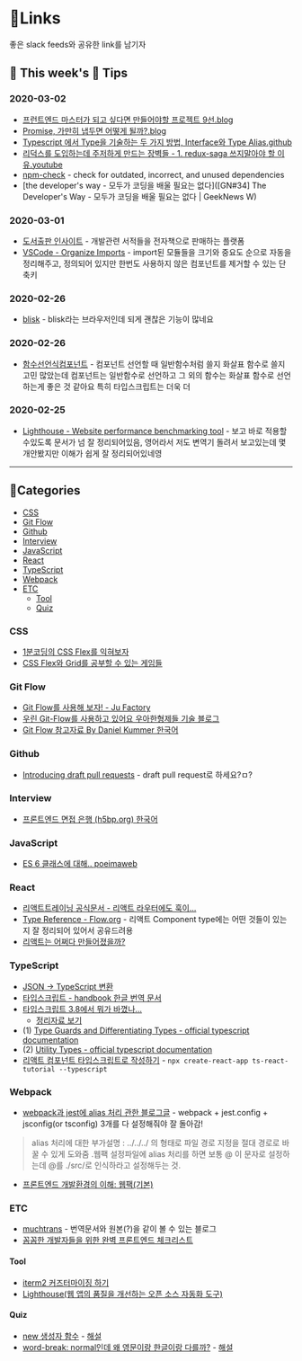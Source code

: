# 🍯Links 
좋은 slack feeds와 공유한 link를 남기자

## 🐝 This week's 🍯 Tips

### 2020-03-02

* [프런트엔드 마스터가 되고 싶다면 만들어야할 프로젝트 9선.blog](https://tagilog.tistory.com/582) 
* [Promise, 가만히 냅두면 어떻게 될까?.blog](https://imch.dev/posts/what-happens-if-do-nothing-with-promise)
* [Typescript 에서 Type을 기술하는 두 가지 방법, Interface와 Type Alias.github](https://joonsungum.github.io/post/2019-02-25-typescript-interface-and-type-alias/)
* [리덕스를 도입하는데 주저하게 만드는 장벽들 - 1. redux-saga 쓰지말아야 할 이유.youtube](https://www.youtube.com/watch?v=1VNb_wmDiv8&feature=youtu.be&loop=0&fbclid=IwAR2TbKR1J8F8q-EB1sMYMdr9uCKUwTpclHZ2Yc320RNxX8ocltvKX8EqSQ8)
* [npm-check](https://www.npmjs.com/package/npm-check) - check for outdated, incorrect, and unused dependencies
* [the developer's way - 모두가 코딩을 배울 필요는 없다]([GN#34] The Developer's Way - 모두가 코딩을 배울 필요는 없다 | GeekNews W)
### 2020-03-01

* [도서출판 인사이트](http://ebook.insightbook.co.kr/) - 개발관련 서적들을 전자책으로 판매하는 플랫폼
* [VSCode - Organize Imports](https://github.com/imhojang/til/blob/master/vscode/organize_imports.md) - import된 모듈들을 크기와 중요도 순으로 자동을 정리해주고, 정의되어 있지만 한번도 사용하지 않은 컴포넌트를 제거할 수 있는 단축키

### 2020-02-26
*  [blisk](https://blisk.io/) - blisk라는 브라우저인데 되게 괜찮은 기능이 많네요

### 2020-02-26
*  [함수선언식컴포넌트](https://velog.io/@velopert/create-typescript-react-component) - 컴포넌트 선언할 때 일반함수처럼 쓸지 화살표 함수로 쓸지 고민 많았는데 컴포넌트는 일반함수로 선언하고 그 외의 함수는 화살표 함수로 선언하는게 좋은 것 같아요 특히 타입스크립트는 더욱 더

### 2020-02-25
*  [Lighthouse - Website performance benchmarking tool](https://web.dev/lighthouse-performance/) - 보고 바로 적용할수있도록 문서가 넘 잘 정리되어있음, 영어라서 저도 변역기 돌려서 보고있는데 몇개안봤지만 이해가 쉽게 잘 정리되어있네영

---

## 🌲Categories
* [CSS](#CSS)
* [Git Flow](#Git-Flow)
* [Github](#Github)
* [Interview](#Interview)
* [JavaScript](#JavaScript)
* [React](#React)
* [TypeScript](#TypeScript)
* [Webpack](#Webpack)
* [ETC](#ETC)
  * [Tool](#Tool)
  * [Quiz](#Quiz)

### CSS
* [1분코딩의 CSS Flex를 익혀보자](https://studiomeal.com/archives/197)
* [CSS Flex와 Grid를 공부할 수 있는 게임들](https://studiomeal.com/archives/924)

### Git Flow
* [Git Flow를 사용해 보자! - Ju Factory](https://yujuwon.tistory.com/entry/GIT-FLOW-git-flow%EB%A5%BC-%EC%82%AC%EC%9A%A9%ED%95%B4-%EB%B3%B4%EC%9E%90)
* [우린 Git-Flow를 사용하고 있어요 우아한형제들 기술 블로그](https://woowabros.github.io/experience/2017/10/30/baemin-mobile-git-branch-strategy.html)
* [Git Flow 참고자료 By Daniel Kummer 한국어](https://danielkummer.github.io/git-flow-cheatsheet/index.ko_KR.html)

### Github
* [Introducing draft pull requests](https://github.blog/2019-02-14-introducing-draft-pull-requests/) - draft pull request로 하세요?ㅁ?

### Interview
* [프론트엔드 면접 은행 (h5bp.org) 한국어](https://h5bp.org/Front-end-Developer-Interview-Questions/translations/korean/)

### JavaScript
* [ES 6 클래스에 대해.. poeimaweb ](https://poiemaweb.com/es6-class)

### React
* [리액트트레이닝 공식문서 - 리액트 라우터에도 훅이...](https://reacttraining.com/react-router/web/api/Hooks/uselocation)
* [Type Reference - Flow.org](https://flow.org/en/docs/react/types/) - 리액트 Component type에는 어떤 것들이 있는지 잘 정리되어 있어서 공유드려용
* [리액트는 어쩌다 만들어졌을까?](https://react.vlpt.us/basic/01-concept.html)


### TypeScript
* [JSON -> TypeScript 변환](https://jvilk.com/MakeTypes/)
* [타입스크립트 - handbook 한글 번역 문서](https://typescript-kr.github.io/)
* [타입스크립트 3.8에서 뭐가 바꼈나...](https://devblogs.microsoft.com/typescript/announcing-typescript-3-8-rc/)
  * [정리자료 보기](assets/typescript3_8.md)
* (1) [Type Guards and Differentiating Types - official typescript documentation](https://www.typescriptlang.org/docs/handbook/advanced-types.html#type-guards-and-differentiating-types) 
* (2) [Utility Types - official typescript documentation](https://www.typescriptlang.org/docs/handbook/utility-types.html)
* [리액트 컴포넌트 타입스크립트로 작성하기](https://velog.io/@velopert/create-typescript-react-component) - `npx create-react-app ts-react-tutorial --typescript`

### Webpack
* [webpack과 jest에 alias 처리 관한 블로그글](https://medium.com/@justintulk/solve-module-import-aliasing-for-webpack-jest-and-vscode-74007ce4adc9) - webpack + jest.config + jsconfig(or tsconfig) 3개를 다 설정해줘야 잘 돌아감!
>  alias 처리에 대한 부가설명 
: ../../../ 의 형태로 파일 경로 지정을 절대 경로로 바꿀 수 있게 도와줌 .웹팩 설정파일에 alias 처리를 하면 보통 @ 이 문자로 설정하는데
@를 ./src/로 인식하라고 설정해두는 것.

* [프론트엔드 개발환경의 이해: 웹팩(기본)](https://jeonghwan-kim.github.io/series/2019/12/10/frontend-dev-env-webpack-basic.html)

### ETC
* [muchtrans](https://muchtrans.com/) - 번역문서와 원본(?)을 같이 볼 수 있는 블로그 
* [꼼꼼한 개발자들을 위한 완벽 프론트엔드 체크리스트](https://github.com/kesuskim/Front-End-Checklist)

#### Tool 
* [iterm2 커즈터마이징 하기](https://beomi.github.io/2017/07/07/Beautify-ZSH/)
* [Lighthouse(웹 앱의 품질을 개선하는 오픈 소스 자동화 도구)](https://developers.google.com/web/tools/lighthouse)

#### Quiz
* [new 생성자 함수](quiz/return-from-constructors.md) - [해설](quiz/return-from-constructors-solution.md)
* [word-break: normal인데 왜 영문이랑 한글이랑 다를까?](quiz/word-break.png) - [해설](https://wit.nts-corp.com/2017/07/25/4675)
